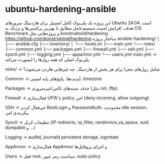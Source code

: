 # ubuntu-hardening-ansible
این پروژه یک پلی‌بوک کامل انسیبل برای هاردنینگ سرورهای Ubuntu 24.04 است.
هدف، افزایش امنیت سیستم‌عامل مطابق با بهترین پرکتیس‌ها و نزدیک به CIS Benchmark و پروژه‌هایی مثل konstruktoid/hardening https://github.com/konstruktoid/hardening
ساختار پروژه
ansible-hardening/
│
├── ansible.cfg
├── inventory/
│   └── hosts.ini
├── main.yml
└── roles/
    ├── common.yml
    ├── packages.yml
    ├── firewall.yml
    ├── ssh.yml
    ├── sysctl.yml
    ├── logging.yml
    ├── apparmor.yml
    └── users.yml
main.yml → پلی‌بوک اصلی که همه رول‌ها را ایمپورت می‌کند.

roles/ → شامل رول‌های مجزا برای هر بخش از هاردنینگ.
چه چیزهایی هاردن می‌شوند؟

Common → آپدیت‌ها، پکیج‌های پایه امنیتی، timezone

Packages → حذف بسته‌های ناامن/غیرضروری (مثل  rsh, tftp)

Firewall → فعال‌سازی UFW با policy امن (deny incoming, allow outgoing)

SSH → غیرفعال کردن RootLogin و PasswordAuth، محدودیت idle session، پیکربندی امن

Sysctl → تنظیمات کرنل (IP redirects, rp_filter, randomize_va_space, suid dumpable و …)

Logging → auditd, journald persistent storage, logrotate

AppArmor → فعال‌سازی AppArmor و اجرای پروفایل‌ها

Users → قفل root، سیاست رمز عبور، sudo policy